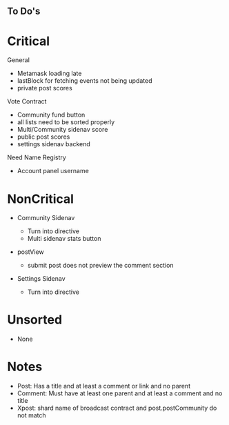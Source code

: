 ## To Do's

# Critical
General
- Metamask loading late
- lastBlock for fetching events not being updated
- private post scores

Vote Contract
- Community fund button
- all lists need to be sorted properly
- Multi/Community sidenav score
- public post scores
- settings sidenav backend

Need Name Registry
- Account panel username


# NonCritical
- Community Sidenav
    - Turn into directive
    - Multi sidenav stats button
    
- postView
    - submit post does not preview the comment section

- Settings Sidenav
    - Turn into directive
    
# Unsorted
- None
    
# Notes
- Post: Has a title and at least a comment or link and no parent
- Comment: Must have at least one parent and at least a comment and no title
- Xpost: shard name of broadcast contract and post.postCommunity do not match
